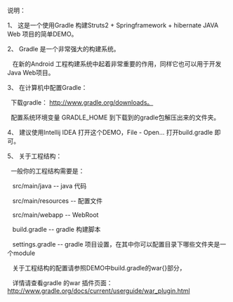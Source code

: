 说明：<p>
1、 这是一个使用Gradle 构建Struts2 + Springframework + hibernate JAVA Web 项目的简单DEMO。<p>
2、 Gradle 是一个非常强大的构建系统。<p>
  &nbsp;&nbsp;  在新的Android 工程构建系统中起着非常重要的作用，同样它也可以用于开发Java Web项目。<p>
3、 在计算机中配置Gradle：<p>
    &nbsp;&nbsp;下载gradle： http://www.gradle.org/downloads。<p>
    &nbsp;&nbsp;配置系统环境变量 GRADLE_HOME 到下载到的gradle包解压出来的文件夹。<p>
4、 建议使用Intellij IDEA 打开这个DEMO，File - Open... 打开build.gradle 即可。<p>
5、 关于工程结构：<p>
  &nbsp;   一般你的工程结构需要是：<p>
  &nbsp;&nbsp;   src/main/java           -- java 代码<p>
  &nbsp;&nbsp;   src/main/resources      -- 配置文件<p>
  &nbsp;&nbsp;   src/main/webapp         -- WebRoot<p>
  &nbsp;&nbsp;   build.gradle            -- gradle 构建脚本<p>
  &nbsp;&nbsp;   settings.gradle         -- gradle 项目设置，在其中你可以配置目录下哪些文件夹是一个module<p>
  &nbsp;&nbsp;   关于工程结构的配置请参照DEMO中build.gradle的war{}部分，<p>
  &nbsp;&nbsp;   详情请查看gradle 的war 插件页面： http://www.gradle.org/docs/current/userguide/war_plugin.html<p>